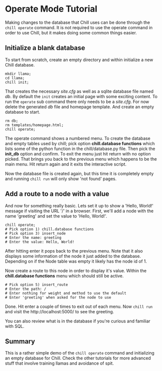 # Operate Mode Tutorial

Making changes to the database that Chill uses can be done through the `chill
operate` command.  It is not required to use the operate command in order to
use Chill, but it makes doing some common things easier.

## Initialize a blank database

To start from scratch, create an empty directory and within initialize a new
Chill database.

    mkdir llama;
    cd llama;
    chill init;

That creates the necessary *site.cfg* as well as a sqlite database file named
*db*. By default the `init` creates an initial page with some exciting content.
To run the `operate` sub command there only needs to be a *site.cfg*.  For now
delete the generated *db* file and homepage template. And create an empty
database to start.

    rm db;
    rm templates/homepage.html;
    chill operate;

The operate command shows a numbered menu.  To create the database and empty
tables used by chill; pick option **chill.database functions** which lists some
of the python function in the chill/database.py file.  Then pick the
**init_db** option and confirm. To exit the menu just hit return with no option
picked. That brings you back to the previous menu which happens to be the main
menu.  Hit return again and it exits the interactive script.

Now the database file is created again, but this time it is completely empty
and running `chill run` will only show 'not found' pages.

## Add a route to a node with a value

And now for something really basic.  Lets set it up to show a 'Hello, World!'
message if visiting the URL '/' in a browser. First, we'll add a node with the
name 'greeting' and set the value to 'Hello, World!'.

    chill operate;
    # Pick option 1) chill.database functions
    # Pick option 3) insert_node
    # Enter the name: greeting
    # Enter the value: Hello, World!

After hitting enter it pops back to the previous menu.  Note that it also
displays some information of the node it just added to the database.  Depending
on if the Node table was empty it likely has the node id of 1.

Now create a route to this node in order to display it's value.  Within the
**chill.database functions** menu which should still be active.

    # Pick option 5) insert_route
    # Enter the path: /
    # Enter nothing for weight and method to use the default
    # Enter 'greeting' when asked for the node to use
    
Done.  Hit enter a couple of times to exit out of each menu.  Now `chill run`
and visit the http://localhost:5000/ to see the greeting.

You can also review what is in the database if you're curious and familiar with
SQL.

## Summary

This is a rather simple demo of the `chill operate` command and initializing an
empty database for Chill.  Check the other tutorials for more advanced stuff
that involve training llamas and avoidance of spit.
